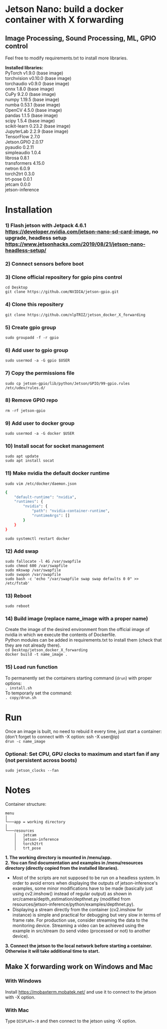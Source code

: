 # Jetson Nano: build a docker container with X forwarding
## Image Processing, Sound Processing, ML, GPIO control
Feel free to modify requirements.txt to install more libraries.

**Installed libraries:**\
PyTorch v1.9.0 (base image) \
torchvision v0.10.0 (base image)\
torchaudio v0.9.0 (base image) \
onnx 1.8.0 (base image) \
CuPy 9.2.0 (base image)\
numpy 1.19.5 (base image)\
numba 0.53.1 (base image)\
OpenCV 4.5.0 (base image)\
pandas 1.1.5 (base image)\
scipy 1.5.4 (base image)\
scikit-learn 0.23.2 (base image)\
JupyterLab 2.2.9 (base image)\
TensorFlow 2.7.0\
Jetson.GPIO 2.0.17\
pyaudio 0.2.11\
simpleaudio 1.0.4\
librosa 0.8.1\
transformers 4.15.0\
netron 6.0.9\
torch2trt 0.3.0\
trt-pose 0.0.1\
jetcam 0.0.0\
jetson-inference

# Installation
### 1) Flash jetson with Jetpack 4.6.1 https://developer.nvidia.com/jetson-nano-sd-card-image, no upgrade, headless setup https://www.jetsonhacks.com/2019/08/21/jetson-nano-headless-setup/
### 2) Connect sensors before boot
### 3) Clone official repositery for gpio pins control
`cd Desktop`\
`git clone https://github.com/NVIDIA/jetson-gpio.git`
### 4) Clone this repositery
`git clone https://github.com/nlpTRIZ/jetson_docker_X_forwarding`
### 5) Create gpio group
`sudo groupadd -f -r gpio`
### 6) Add user to gpio group
`sudo usermod -a -G gpio $USER`
### 7) Copy the permissions file
`sudo cp jetson-gpio/lib/python/Jetson/GPIO/99-gpio.rules /etc/udev/rules.d/`
### 8) Remove GPIO repo
`rm -rf jetson-gpio`
### 9) Add user to docker group
`sudo usermod -a -G docker $USER`
### 10) Install socat for socket management
`sudo apt update`\
`sudo apt install socat`
### 11) Make nvidia the default docker runtime
`sudo vim /etc/docker/daemon.json`
```bash
{
    "default-runtime": "nvidia",
    "runtimes": {
        "nvidia": {
            "path": "nvidia-container-runtime",
            "runtimeArgs": []
        }
    }
}
``` 
`sudo systemctl restart docker`
### 12) Add swap
`sudo fallocate -l 4G /var/swapfile`\
`sudo chmod 600 /var/swapfile`\
`sudo mkswap /var/swapfile`\
`sudo swapon /var/swapfile`\
`sudo bash -c 'echo "/var/swapfile swap swap defaults 0 0" >> /etc/fstab'`
### 13) Reboot
`sudo reboot`
### 14) Build image (replace name_image with a proper name)
Create the image of the desired environment from the official image of nvidia in which we execute the contents of Dockerfile.\
Python modules can be added in requirements.txt to install them (check that they are not already there).\
`cd Desktop/jetson_docker_X_forwarding`\
`docker build -t name_image .`
### 15) Load run function
To permanently set the containers starting command (`drun`) with proper options:\
`. install.sh`\
To temporarly set the command:\
`. copy/drun.sh`
# Run
Once an image is built, no need to rebuid it every time, just start a container:\
(don't forget to connect with -X option: ssh -X user@ip)\
`drun -c name_image`
### Optional: Set CPU, GPU clocks to maximum and start fan if any (not persistent across boots)
`sudo jetson_clocks --fan`

# Notes
Container structure:
```
menu  
│
└───app = working directory
│   
└───resources
    │   jetcam
    │   jetson-inference
    │   torch2trt
    │   trt_pose
```
**1. The working directory is mounted in /menu/app.** \
**2. You can find documentation and examples in /menu/resources directory (directly copied from the installed libraries).**
- Most of the scripts are not supposed to be run on a headless system. In order to avoid errors when displaying the outputs of jetson-inference's examples, some minor modifications have to be made (basically just using cv2.imshow() instead of regular output) as shown in src/camera/depth_estimation/depthnet.py (modified from resources/jetson-inference/python/examples/depthnet.py).
- Displaying a stream directly from the container (cv2.imshow for instance) is simple and practical for debugging but very slow in terms of frame rate. For production use, consider streaming the data to the monitoring device. Streaming a video can be achieved using the example in src/stream (to send video (processed or not) to another device).

**3. Connect the jetson to the local network before starting a container. Otherwise it will take additional time to start.**

## Make X forwarding work on Windows and Mac
### With Windows
Install https://mobaxterm.mobatek.net/ and use it to connect to the jetson with -X option.

### With Mac
Type `DISPLAY=:0` and then connect to the jetson using -X option.
